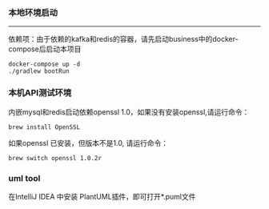 ### 本地环境启动  

---
依赖项：由于依赖的kafka和redis的容器，请先启动business中的docker-compose后启动本项目

```.env
docker-compose up -d
./gradlew bootRun
```

### 本机API测试环境
内嵌mysql和redis启动依赖openssl 1.0，如果没有安装openssl,请运行命令：  
```  
brew install OpenSSL
```
如果openssl 已安装，但版本不是1.0, 请运行命令：
```
brew switch openssl 1.0.2r 
```

### uml tool
在IntelliJ IDEA 中安装 PlantUML插件，即可打开*.puml文件